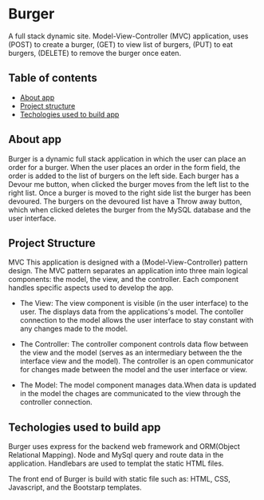 # Burger

A full stack dynamic site. Model-View-Controller (MVC) application, uses (POST) to create a burger, (GET) to view list of burgers, (PUT) to eat burgers, (DELETE) to remove the burger once eaten. 

## Table of contents
* [About app](#about-app)
* [Project structure](#project-structure)
* [Techologies used to build app](#technologies-used-to-build-app)

## <a name="about-app"></a> About app 

Burger is a dynamic full stack application in which the user can place an order for a burger. When the user places an order in the form field, the order is added to the list of burgers on the left side. Each burger has a Devour me button, when clicked the burger moves from the left list to the right list. Once a burger is moved to the right side list the burger has been devoured. The burgers on the devoured list have a Throw away button, which when clicked deletes the burger from the MySQL database and the user interface.

## <a name="project-structure"></a> Project Structure

MVC
This application is designed with a (Model-View-Controller) pattern design. The MVC pattern separates an application into three main logical components: the model, the view, and the controller. Each component handles specific aspects used to develop the app.

* The View:
The view component is visible (in the user interface) to the user. The displays data from the applications's model. The contoller connection to the model allows the user interface to stay constant with any changes made to the model.

* The Controller:
The controller component controls data flow between the view and the model (serves as an intermediary between the the interface view and the model). The controller is an open communicator for changes made between the model and the user interface or view.

* The Model:
The model component manages data.When data is updated in the model the chages are communicated to the view through the controller connection. 

## <a name="technologies-used-to-build-app"></a> Techologies used to build app

Burger uses express for the backend web framework and ORM(Object Relational Mapping). Node and MySql query and route data in the application. Handlebars are used to templat the static HTML files.

The front end of Burger is build with static file such as: HTML, CSS, Javascript, and the Bootstarp templates.
